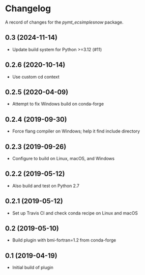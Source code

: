 # Changelog

A record of changes for the *pymt_ecsimplesnow* package.

## 0.3 (2024-11-14)

- Update build system for Python >=3.12 (#11)


## 0.2.6 (2020-10-14)

- Use custom cd context


## 0.2.5 (2020-04-09)

- Attempt to fix Windows build on conda-forge


## 0.2.4 (2019-09-30)

- Force flang compiler on Windows; help it find include directory


## 0.2.3 (2019-09-26)

- Configure to build on Linux, macOS, and Windows


## 0.2.2 (2019-05-12)

- Also build and test on Python 2.7


## 0.2.1 (2019-05-12)

- Set up Travis CI and check conda recipe on Linux and macOS


## 0.2 (2019-05-10)

- Build plugin with bmi-fortran=1.2 from conda-forge


## 0.1 (2019-04-19)

- Initial build of plugin
